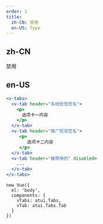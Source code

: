 ```yaml
---
order: 1
title:
  zh-CN: 禁用
  en-US: Type
---
```


## zh-CN
禁用


## en-US


````jsx
<v-tabs>
  <v-tab header="系统短信签名">
    <p>
      选项卡一内容
    </p>
  </v-tab>
  <v-tab header="推广短信签名">
     <p>
        选项卡二内容
     </p>
  </v-tab>
  <v-tab header="被禁用的" disabled>
    ...
  </v-tab>
</v-tabs>
````

````vue-script
new Vue({
  el: 'body',
  components: {
    vTabs: atui.Tabs,
    vTab: atui.Tabs.Tab
  }
})
````
